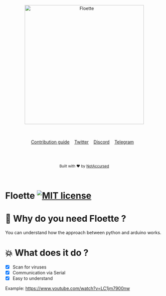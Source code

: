 <p align="center">
    <img width="380" height="380" src="https://i.imgur.com/kDkwJB9.png" alt="Floette">
    <br>
    <br>
    <br>
</p>

<p align="center">
    <a href="https://github.com/NotAccursed/Floette/issues">Contribution guide</a>&nbsp;&nbsp;&nbsp;
    <a href="https://twitter.com/ga_asaro">Twitter</a>&nbsp;&nbsp;&nbsp;
    <a href="https://discordapp.com/invite/f55n5tM">Discord</a>&nbsp;&nbsp;&nbsp;
    <a href="https://t.me/notaccursedtelegram">Telegram</a>&nbsp;&nbsp;&nbsp;
</p>

<br>

<br>

<p align="center">
  <sub>Built with ❤︎ by <a href="https://twitter.com/ga_asaro">NotAccursed</a></sub>
</p>
<br>

# Floette [![MIT license](https://img.shields.io/badge/License-MIT-blue.svg)](https://lbesson.mit-license.org/)


# 📜 Why do you need Floette ?

You can understand how the approach between python and arduino works.

# 💥 What does it do ?

- [x] Scan for viruses
- [x] Communication via Serial
- [x] Easy to understand

Example: https://www.youtube.com/watch?v=LC1jm7900nw
